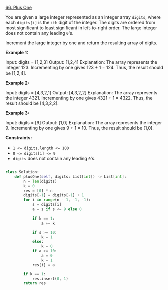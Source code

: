 [66. Plus One](https://leetcode.com/problems/plus-one/description/)

You are given a large integer represented as an integer array `digits`, where each `digits[i]` is the `ith` digit of the integer. The digits are ordered from most significant to least significant in left-to-right order. The large integer does not contain any leading `0`'s.

Increment the large integer by one and return the resulting array of digits.

**Example 1:**

Input: digits = [1,2,3]
Output: [1,2,4]
Explanation: The array represents the integer 123.
Incrementing by one gives 123 + 1 = 124.
Thus, the result should be [1,2,4].

**Example 2:**

Input: digits = [4,3,2,1]
Output: [4,3,2,2]
Explanation: The array represents the integer 4321.
Incrementing by one gives 4321 + 1 = 4322.
Thus, the result should be [4,3,2,2].

**Example 3:**

Input: digits = [9]
Output: [1,0]
Explanation: The array represents the integer 9.
Incrementing by one gives 9 + 1 = 10.
Thus, the result should be [1,0].

**Constraints:**

- `1 <= digits.length <= 100`
- `0 <= digits[i] <= 9`
- `digits` does not contain any leading `0`'s.

```py

class Solution:
    def plusOne(self, digits: List[int]) -> List[int]:
        n = len(digits)
        k = 0
        res = [0] * n
        digits[-1] = digits[-1] + 1
        for i in range(n - 1, -1, -1):
            s = digits[i]
            a = s if s <= 9 else 0

            if k == 1:
                a += k

            if s >= 10:
                k = 1
            else:
                k = 0
            if a >= 10:
                a = 0
                k = 1
            res[i] = a

        if k == 1:
            res.insert(0, 1)
        return res

```

```

```
